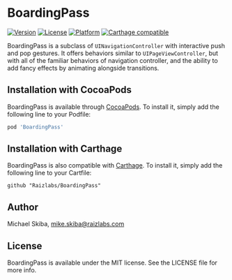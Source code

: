 # BoardingPass

[![Version](https://img.shields.io/cocoapods/v/BoardingPass.svg?style=flat)](http://cocoapods.org/pods/BoardingPass)
[![License](https://img.shields.io/cocoapods/l/BoardingPass.svg?style=flat)](http://cocoapods.org/pods/BoardingPass)
[![Platform](https://img.shields.io/cocoapods/p/BoardingPass.svg?style=flat)](http://cocoapods.org/pods/BoardingPass)
[![Carthage compatible](https://img.shields.io/badge/Carthage-compatible-4BC51D.svg?style=flat)](https://github.com/Carthage/Carthage)

BoardingPass is a subclass of `UINavigationController` with interactive push and pop gestures. It offers behaviors similar to `UIPageViewController`, but with all of the familiar behaviors of navigation controller, and the ability to add fancy effects by animating alongside transitions.

## Installation with CocoaPods

BoardingPass is available through [CocoaPods](http://cocoapods.org). To install
it, simply add the following line to your Podfile:

```ruby
pod 'BoardingPass'
```

## Installation with Carthage

BoardingPass is also compatible with [Carthage](https://github.com/Carthage/Carthage). To install it, simply add the following line to your Cartfile:

```ogdl
github "Raizlabs/BoardingPass"
```

## Author

Michael Skiba, mike.skiba@raizlabs.com

## License

BoardingPass is available under the MIT license. See the LICENSE file for more info.
